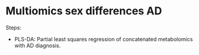 # Multiomics sex differences AD

Steps:
- PLS-DA: Partial least squares regression of concatenated metabolomics with AD diagnosis.

